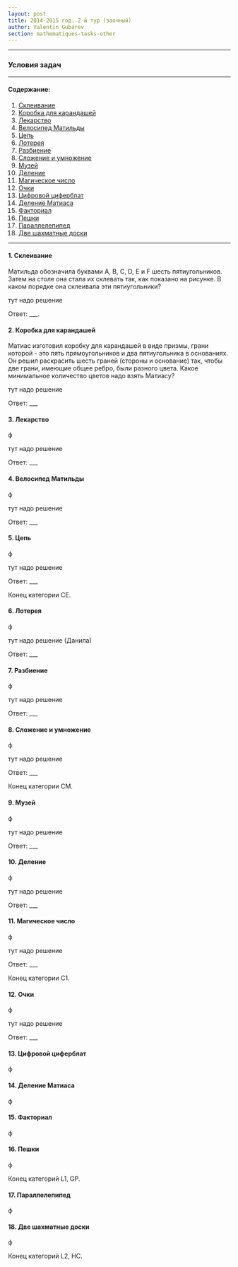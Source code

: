 ```yaml
---
layout: post
title: 2014-2015 год. 2-й тур (заочный)
author: Valentin Gubarev
section: mathematiques-tasks-other
---
```


<script src="/js/mathematiques.js"></script>

---

### Условия задач

---

#### Содержание:

1. [Склеивание](#1)
2. [Коробка для карандашей](#2)
3. [Лекарство](#3)
4. [Велосипед Матильды](#4)
5. [Цепь](#5)
6. [Лотерея](#6)
7. [Разбиение](#7)
8. [Сложение и умножение](#8)
9. [Музей](#9)
10. [Деление](#10)
11. [Магическое число](#11)
12. [Очки](#12)
13. [Цифровой циферблат](#13)
14. [Деление Матиаса](#14)
15. [Факториал](#15)
16. [Пешки](#16)
17. [Параллелепипед](#17)
18. [Две шахматные доски](#18)

---

<a name="1"></a>

#### 1. Склеивание

Матильда обозначила буквами A, B, C, D, E и F шесть пятиугольников. Затем на столе она стала их склевать так, как показано на рисунке. В каком порядке она склеивала эти пятиугольники?

<div class="solution">
тут надо решение

Ответ: ___.</div>

<a name="2"></a>

#### 2. Коробка для карандашей

Матиас изготовил коробку для карандашей в виде призмы, грани которой - это пять прямоугольников и два пятиугольника в основаниях. Он решил раскрасить шесть граней (стороны и основание) так, чтобы две грани, имеющие общее ребро, были разного цвета. Какое минимальное количество цветов надо взять Матиасу?

<div class="solution">

тут надо решение

Ответ: ___</div>

<a name="3"></a>

#### 3. Лекарство

ф

<div class="solution">

тут надо решение

Ответ: ___</div>

<a name="4"></a>

#### 4. Велосипед Матильды

ф

<div class="solution">

тут надо решение

Ответ: ___</div>

<a name="5"></a>

#### 5. Цепь

ф

<div class="solution">

тут надо решение

Ответ: ___</div>

Конец категории CE.

<a name="6"></a>

#### 6. Лотерея

ф

<div class="solution">

тут надо решение (Данила)

Ответ: ___</div>

<a name="7"></a>

#### 7. Разбиение

ф

<div class="solution">

тут надо решение

Ответ: ___</div>

<a name="8"></a>

#### 8. Сложение и умножение

ф

<div class="solution">

тут надо решение

Ответ: ___</div>

Конец категории CM.

<a name="9"></a>

#### 9. Музей

ф

<div class="solution">

тут надо решение

Ответ: ___</div>

<a name="10"></a>

#### 10. Деление

ф

<div class="solution">

тут надо решение

Ответ: ___</div>

<a name="11"></a>

#### 11. Магическое число

ф

<div class="solution">

тут надо решение

Ответ: ___</div>

Конец категории C1.

<a name="12"></a>

#### 12. Очки

ф

<div class="solution">

тут надо решение

Ответ: ___</div>

<a name="13"></a>

#### 13. Цифровой циферблат

ф

<a name="14"></a>

#### 14. Деление Матиаса

ф

<a name="15"></a>

#### 15. Факториал

ф

<a name="16"></a>

#### 16. Пешки

ф

Конец категорий L1, GP.

<a name="17"></a>

#### 17. Параллелепипед

ф

<a name="18"></a>

#### 18. Две шахматные доски

ф

Конец категорий L2, HC.
